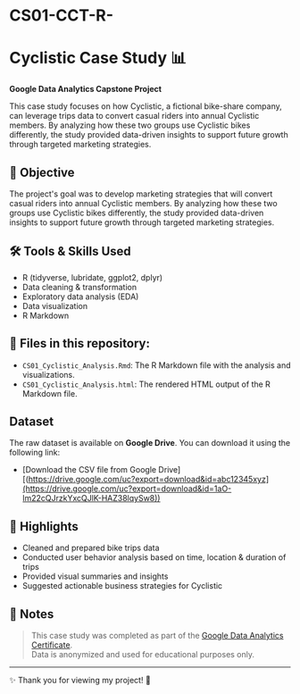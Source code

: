 # CS01-CCT-R-
# Cyclistic Case Study 📊
**Google Data Analytics Capstone Project**

This case study focuses on how Cyclistic, a fictional bike-share company, can leverage trips data to convert casual riders into annual Cyclistic members. By analyzing how these two groups use Cyclistic bikes differently, the study provided data-driven insights to support future growth through targeted marketing strategies.

## 🧠 Objective  
The project's goal was to develop marketing strategies that will convert casual riders into annual Cyclistic members. By analyzing how these two groups use Cyclistic bikes differently, the study provided data-driven insights to support future growth through targeted marketing strategies.

## 🛠 Tools & Skills Used
- R (tidyverse, lubridate, ggplot2, dplyr)
- Data cleaning & transformation
- Exploratory data analysis (EDA)
- Data visualization
- R Markdown

## 📁 Files in this repository:
- `CS01_Cyclistic_Analysis.Rmd`: The R Markdown file with the analysis and visualizations.
- `CS01_Cyclistic_Analysis.html`: The rendered HTML output of the R Markdown file.
  
## Dataset
The raw dataset is available on **Google Drive**. You can download it using the following link:
- [Download the CSV file from Google Drive][(https://drive.google.com/uc?export=download&id=abc12345xyz](https://drive.google.com/uc?export=download&id=1aO-lm22cQJrzkYxcQJlK-HAZ38lqySw8))
## 📌 Highlights
- Cleaned and prepared bike trips data
- Conducted user behavior analysis based on time, location & duration of trips
- Provided visual summaries and insights
- Suggested actionable business strategies for Cyclistic
  
## 📝 Notes
> This case study was completed as part of the [Google Data Analytics Certificate](https://www.coursera.org/professional-certificates/google-data-analytics).  
> Data is anonymized and used for educational purposes only.

---

✨ Thank you for viewing my project! 💖
